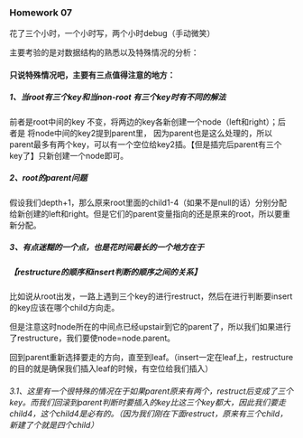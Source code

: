 ### Homework 07

花了三个小时，一个小时写，两个小时debug（手动微笑）

主要考验的是对数据结构的熟悉以及特殊情况的分析：

#### 只说特殊情况吧，主要有三点值得注意的地方：
##### 1、当root有三个key和当non-root 有三个key时有不同的解法

前者是root中间的key 不变，将两边的key各新创建一个node（left和right）；后者是 将node中间的key2提到parent里， 因为parent也是这么处理的，所以parent最多有两个key，可以有一个空位给key2插。【但是插完后parent有三个key了】只新创建一个node即可。

##### 2、root的parent问题

假设我们depth+1，那么原来root里面的child1-4（如果不是null的话）分别分配给新创建的left和right。但是它们的parent变量指向的还是原来的root，所以要重新分配。

##### 3、有点迷糊的一个点，也是花时间最长的一个地方在于
##### 【restructure的顺序和insert判断的顺序之间的关系】

比如说从root出发，一路上遇到三个key的进行restruct，然后在进行判断要insert的key应该在哪个child方向走。

但是注意这时node所在的中间点已经upstair到它的parent了，所以我们如果进行了restructure，我们要使node=node.parent。

回到parent重新选择要走的方向，直至到leaf。（insert一定在leaf上，restructure的目的就是确保我们插入leaf的时候，有空位给我们插入）


###### 3.1、这里有一个很特殊的情况在于如果parent原来有两个，restruct后变成了三个key。而我们回滚到parent判断时要插入的key比这三个key都大，因此我们要走child4，这个child4是必有的。（因为我们刚在下面restruct，原来有三个child，新建了个就是四个child）

